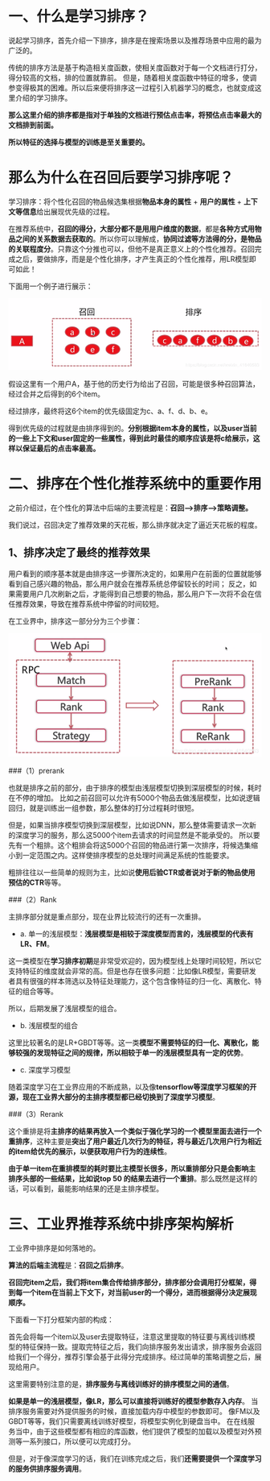 # 一、什么是学习排序？

说起学习排序，首先介绍一下排序，排序是在搜索场景以及推荐场景中应用的最为广泛的。

传统的排序方法是基于构造相关度函数，使相关度函数对于每一个文档进行打分，得分较高的文档，排的位置就靠前。
但是，随着相关度函数中特征的增多，使调参变得极其的困难。所以后来便将排序这一过程引入机器学习的概念，也就变成这里介绍的学习排序。

**那么这里介绍的排序都是指对于单独的文档进行预估点击率，将预估点击率最大的文档排到前面。**

**所以特征的选择与模型的训练是至关重要的。**

# 那么为什么在召回后要学习排序呢？

学习排序：将个性化召回的物品候选集根据**物品本身的属性** + **用户的属性** + **上下文等信息**给出展现优先级的过程。

在推荐系统中，**召回的得分，大部分都不是用用户维度的数据**，都是**各种方式用物品之间的关系数据去获取的**。所以你可以理解成，**协同过滤等方法得的分，是物品的关联程度分**。只靠这个分推也可以，但他不是真正意义上的个性化推荐。召回完成之后，要做排序，而是是个性化排序，才产生真正的个性化推荐，用LR模型即可如此！

下面用一个例子进行展示：

![img](img/11.png)

假设这里有一个用户A，基于他的历史行为给出了召回，可能是很多种召回算法，经过合并之后得到的6个item。

经过排序，最终将这6个item的优先级固定为c、a、f、d、b、e。

得到优先级的过程就是由排序得到的。**分别根据item本身的属性，以及user当前的一些上下文和user固定的一些属性，得到此时最佳的顺序应该是将c给展示，这样以保证最后的点击率最高。**

# 二、排序在个性化推荐系统中的重要作用

之前介绍过，在个性化的算法中后端的主要流程是：**召回-->排序-->策略调整。**

我们说过，召回决定了推荐效果的天花板，那么排序就决定了逼近天花板的程度。

## 1、排序决定了最终的推荐效果

用户看到的顺序基本就是由排序这一步骤所决定的，如果用户在前面的位置就能够看到自己感兴趣的物品，那么用户就会在推荐系统总停留较长的时间；
反之，如果需要用户几次刷新之后，才能得到自己想要的物品，那么用户下一次将不会在信任推荐效果，导致在推荐系统中停留的时间较短。

在工业界中，排序这一部分分为三个步骤：

![img](img/12.png)

###（1）prerank

也就是排序之前的部分，由于排序的模型由浅层模型切换到深层模型的时候，耗时在不停的增加。
比如之前召回可以允许有5000个物品去做浅层模型，比如说逻辑回归，就是训练出一组参数，那么整体的打分过程耗时很短。

但是，如果当排序模型切换到深层模型，比如说DNN，那么整体需要请求一次新的深度学习的服务，那么这5000个item去请求的时间显然是不能承受的。
所以要先有一个粗排。这个粗排会将这5000个召回的物品进行第一次排序，将候选集缩小到一定范围之内。这样使排序模型的总处理时间满足系统的性能要求。

粗排往往以一些简单的规则为主，比如说**使用后验CTR或者说对于新的物品使用预估的CTR**等等。

###（2）Rank

主排序部分就是重点部分，现在业界比较流行的还有一次重排。

* a. 单一的浅层模型：**浅层模型是相较于深度模型而言的，浅层模型的代表有LR、FM**。

这一类模型在**学习排序初期**是非常受欢迎的，因为模型线上处理时间较短，所以它支持特征的维度就会非常的高。但是也存在很多问题：比如像LR模型，需要研发者具有很强的样本筛选以及特征处理能力，这个包含像特征的归一化、离散化、特征的组合等等。

所以，后期发展了浅层模型的组合。

* b. 浅层模型的组合

这里比较著名的是LR+GBDT等等。这一类**模型不需要特征的归一化、离散化，能够较强的发现特征之间的规律，所以相较于单一的浅层模型具有一定的优势**。

* c. 深度学习模型

随着深度学习在工业界应用的不断成熟，以及像**tensorflow等深度学习框架的开源，现在工业界大部分的主排序模型都已经切换到了深度学习模型**。

###（3）Rerank

这个重排是将**主排序的结果再放入一个类似于强化学习的一个模型里面去进行一个重排序**，这种主要是**突出了用户最近几次行为的特征，将与最近几次用户行为相近的item给优先的展示，以便获取用户行为的连续性**。

**由于单一item在重排模型的耗时要比主模型长很多，所以重排部分只是会影响主排序头部的一些结果，比如说top 50 的结果去进行一个重排**。那么既然是这样的话，可以看到，最能影响结果的还是主排序模型。

# 三、工业界推荐系统中排序架构解析

工业界中排序是如何落地的。

**算法的后端主流程**是：**召回之后排序**。

**召回完item之后，我们将item集合传给排序部分，排序部分会调用打分框架，得到每一个item在当前上下文下，对当前user的一个得分，进而根据得分决定展现顺序。**

下面看一下打分框架内部的构成：

首先会将每一个item以及user去提取特征，注意这里提取的特征要与离线训练模型的特征保持一致。提取完特征之后，我们向排序服务发出请求，排序服务会返回给我们一个得分，推荐引擎会基于此得分完成排序。经过简单的策略调整之后，展现给用户。

这里需要特别注意的是，**排序服务与离线训练好的排序模型之间的通信**。

**如果是单一的浅层模型，像LR，那么可以直接将训练好的模型参数存入内存**。
当排序服务需要对外提供服务的时候，直接加载内存中模型的参数即可。
像FM以及GBDT等等，我们只需要离线训练好模型，将模型实例化到硬盘当中。
在在线服务当中，由于这些模型都有相应的库函数，他们提供了模型的加载以及模型对外预测等一系列接口，所以便可以完成打分。

但是，对于像深度学习的话，我们在训练完成之后，我们**还需要提供一个深度学习的服务供排序服务调用**。
